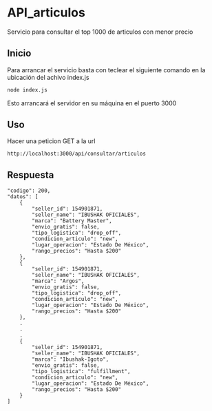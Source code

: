 # API_articulos

Servicio para consultar el top 1000 de articulos con menor precio

## Inicio
Para arrancar el servicio basta con teclear el siguiente comando en la ubicación del achivo index.js
```bash
node index.js
```
Esto arrancará el servidor en su máquina en el puerto 3000

## Uso

Hacer una peticion GET a la url

```
http://localhost:3000/api/consultar/articulos
```

## Respuesta

```
"codigo": 200,
"datos": [
    {
        "seller_id": 154901871,
        "seller_name": "IBUSHAK OFICIALES",
        "marca": "Battery Master",
        "envio_gratis": false,
        "tipo_logistica": "drop_off",
        "condicion_articulo": "new",
        "lugar_operacion": "Estado De México",
        "rango_precios": "Hasta $200"
    },
    {
        "seller_id": 154901871,
        "seller_name": "IBUSHAK OFICIALES",
        "marca": "Argos",
        "envio_gratis": false,
        "tipo_logistica": "drop_off",
        "condicion_articulo": "new",
        "lugar_operacion": "Estado De México",
        "rango_precios": "Hasta $200"
    },
    .
    .
    .
    {
        "seller_id": 154901871,
        "seller_name": "IBUSHAK OFICIALES",
        "marca": "Ibushak-Igoto",
        "envio_gratis": false,
        "tipo_logistica": "fulfillment",
        "condicion_articulo": "new",
        "lugar_operacion": "Estado De México",
        "rango_precios": "Hasta $200"
    }
]
```




